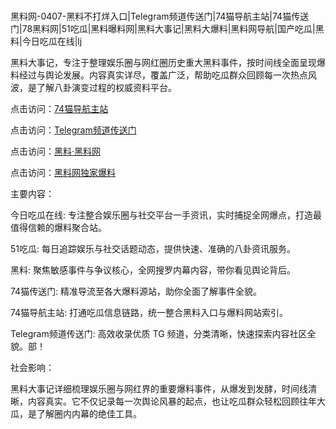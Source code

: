 #
黑料网-0407-黑料不打烊入口|Telegram频道传送门|74猫导航主站|74猫传送门|78黑料网|51吃瓜|黑料曝料网|黑料大事记|黑料大爆料|黑料网导航|国产吃瓜|黑料|今日吃瓜在线|lj

黑料大事记，专注于整理娱乐圈与网红圈历史重大黑料事件，按时间线全面呈现爆料经过与舆论发展。内容真实详尽，覆盖广泛，帮助吃瓜群众回顾每一次热点风波，是了解八卦演变过程的权威资料平台。


点击访问：<a href="https://74mao.com/">74猫导航主站</a>

点击访问：<a href="https://74mao.com/">Telegram频道传送门</a>

点击访问：<a href="https://haef.pages.dev/">黑料·黑料网</a>

点击访问：<a href="https://gbs-3wd.pages.dev/">黑料网独家爆料</a>


主要内容：

今日吃瓜在线: 专注整合娱乐圈与社交平台一手资讯，实时捕捉全网爆点，打造最值得信赖的爆料聚合站。

51吃瓜: 每日追踪娱乐与社交话题动态，提供快速、准确的八卦资讯服务。

黑料: 聚焦敏感事件与争议核心，全网搜罗内幕内容，带你看见舆论背后。

74猫传送门: 精准导流至各大爆料源站，助你全面了解事件全貌。

74猫导航主站: 打通吃瓜信息链路，统一整合黑料入口与爆料网站索引。

Telegram频道传送门: 高效收录优质 TG 频道，分类清晰，快速探索内容社区全貌。部！


社会影响：

黑料大事记详细梳理娱乐圈与网红界的重要爆料事件，从爆发到发酵，时间线清晰，内容真实。它不仅记录每一次舆论风暴的起点，也让吃瓜群众轻松回顾往年大瓜，是了解圈内内幕的绝佳工具。

<span style="display:none;">[Canonical link](）</span>
